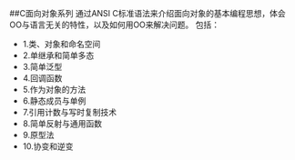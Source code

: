 ##C面向对象系列
通过ANSI C标准语法来介绍面向对象的基本编程思想，体会OO与语言无关的特性，以及如何用OO来解决问题。
包括：

* 1.类、对象和命名空间
* 2.单继承和简单多态
* 3.简单泛型
* 4.回调函数
* 5.作为对象的方法
* 6.静态成员与单例
* 7.引用计数与写时复制技术
* 8.简单反射与通用函数
* 9.原型法
* 10.协变和逆变


